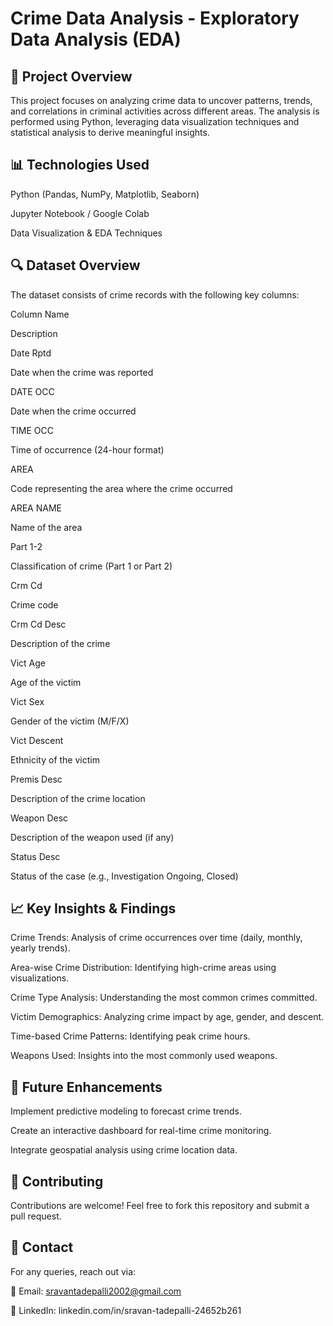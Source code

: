 # Crime Data Analysis - Exploratory Data Analysis (EDA)

## 📌 Project Overview

This project focuses on analyzing crime data to uncover patterns, trends, and correlations in criminal activities across different areas. The analysis is performed using Python, leveraging data visualization techniques and statistical analysis to derive meaningful insights.

## 📊 Technologies Used

Python (Pandas, NumPy, Matplotlib, Seaborn)

Jupyter Notebook / Google Colab

Data Visualization & EDA Techniques

## 🔍 Dataset Overview

The dataset consists of crime records with the following key columns:

Column Name

Description

Date Rptd

Date when the crime was reported

DATE OCC

Date when the crime occurred

TIME OCC

Time of occurrence (24-hour format)

AREA

Code representing the area where the crime occurred

AREA NAME

Name of the area

Part 1-2

Classification of crime (Part 1 or Part 2)

Crm Cd

Crime code

Crm Cd Desc

Description of the crime

Vict Age

Age of the victim

Vict Sex

Gender of the victim (M/F/X)

Vict Descent

Ethnicity of the victim

Premis Desc

Description of the crime location

Weapon Desc

Description of the weapon used (if any)

Status Desc

Status of the case (e.g., Investigation Ongoing, Closed)


## 📈 Key Insights & Findings

Crime Trends: Analysis of crime occurrences over time (daily, monthly, yearly trends).

Area-wise Crime Distribution: Identifying high-crime areas using visualizations.

Crime Type Analysis: Understanding the most common crimes committed.

Victim Demographics: Analyzing crime impact by age, gender, and descent.

Time-based Crime Patterns: Identifying peak crime hours.

Weapons Used: Insights into the most commonly used weapons.

## 📌 Future Enhancements

Implement predictive modeling to forecast crime trends.

Create an interactive dashboard for real-time crime monitoring.

Integrate geospatial analysis using crime location data.

## 🤝 Contributing

Contributions are welcome! Feel free to fork this repository and submit a pull request.

## 📩 Contact

For any queries, reach out via:

📧 Email: sravantadepalli2002@gmail.com

🔗 LinkedIn: linkedin.com/in/sravan-tadepalli-24652b261 
